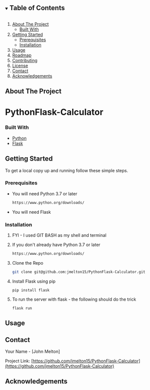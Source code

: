 <!-- TABLE OF CONTENTS -->
<details open="open">
  <summary><h2 style="display: inline-block">Table of Contents</h2></summary>
  <ol>
    <li>
      <a href="#about-the-project">About The Project</a>
      <ul>
        <li><a href="#built-with">Built With</a></li>
      </ul>
    </li>
    <li>
      <a href="#getting-started">Getting Started</a>
      <ul>
        <li><a href="#prerequisites">Prerequisites</a></li>
        <li><a href="#installation">Installation</a></li>
      </ul>
    </li>
    <li><a href="#usage">Usage</a></li>
    <li><a href="#roadmap">Roadmap</a></li>
    <li><a href="#contributing">Contributing</a></li>
    <li><a href="#license">License</a></li>
    <li><a href="#contact">Contact</a></li>
    <li><a href="#acknowledgements">Acknowledgements</a></li>
  </ol>
</details>



<!-- ABOUT THE PROJECT -->
## About The Project

# PythonFlask-Calculator


### Built With

* [Python](https://www.python.org/)
* [Flask](https://flask.palletsprojects.com/en/1.1.x/)




<!-- GETTING STARTED -->
## Getting Started

To get a local copy up and running follow these simple steps.

### Prerequisites

* You will need Python 3.7 or later
  ```sh
  https://www.python.org/downloads/
  ```
* You will need Flask


### Installation

1. FYI - I used GIT BASH as my shell and terminal

2. If you don't already have Python 3.7 or later
   ```sh
   https://www.python.org/downloads/
   ```
3. Clone the Repo 
   ```sh
   git clone git@github.com:jmelton15/PythonFlask-Calculator.git
   ```
4. Install Flask using pip
   ```
   pip install flask
   ```
5. To run the server with flask - the following should do the trick
   ```
   flask run
   ```



<!-- USAGE EXAMPLES -->
## Usage




<!-- CONTACT -->
## Contact

Your Name - [John Melton]

Project Link: [https://github.com/jmelton15/PythonFlask-Calculator](https://github.com/jmelton15/PythonFlask-Calculator)



<!-- ACKNOWLEDGEMENTS -->
## Acknowledgements
